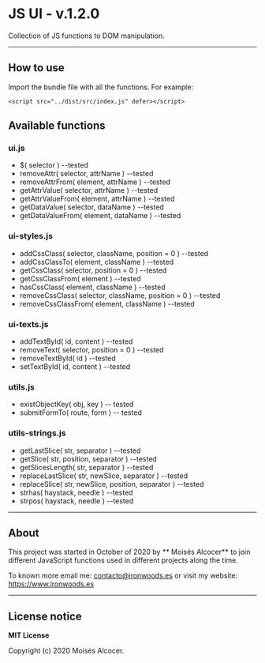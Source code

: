 # JS UI - v.1.2.0

Collection of JS functions to DOM manipulation.


***

## How to use

Import the bundle file with all the functions. For example:

    <script src="../dist/src/index.js" defer></script>


## Available functions

### ui.js

 * $( selector )                                                --tested
 * removeAttr( selector, attrName )                             --tested
 * removeAttrFrom( element, attrName )                          --tested
 * getAttrValue( selector, attrName )                           --tested
 * getAttrValueFrom( element, attrName )                        --tested
 * getDataValue( selector, dataName )                           --tested
 * getDataValueFrom( element, dataName )                        --tested


### ui-styles.js

 * addCssClass( selector, className, position = 0 )             --tested
 * addCssClassTo( element, className )                          --tested
 * getCssClass( selector, position = 0 )                        --tested
 * getCssClassFrom( element )                                   --tested
 * hasCssClass( element, className )                            --tested
 * removeCssClass( selector, className, position = 0 )          --tested
 * removeCssClassFrom( element, className )                     --tested


### ui-texts.js

 * addTextById( id, content )                                   --tested
 * removeText( selector, position = 0 )                         --tested
 * removeTextById( id )                                         --tested
 * setTextById( id, content )                                   --tested


### utils.js

 * existObjectKey( obj, key )                                  -- tested
 * submitFormTo( route, form )                                 -- tested


### utils-strings.js

 * getLastSlice( str, separator )                               --tested
 * getSlice( str, position, separator )                         --tested
 * getSlicesLength( str, separator )                            --tested
 * replaceLastSlice( str, newSlice, separator )                 --tested
 * replaceSlice( str, newSlice, position, separator )           --tested
 * strhas( haystack, needle )                                   --tested
 * strpos( haystack, needle )                                   --tested


***
## About

This project was started in October of 2020 by ** Moisés Alcocer** to join
different JavaScript functions used in different projects along the time.

To known more email me: contacto@ironwoods.es or visit my website:
https://www.ironwoods.es

***
## License notice

**MIT License**

Copyright (c) 2020 Moisés Alcocer.
